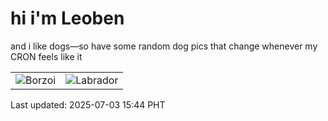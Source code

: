 # hi i'm Leoben

and i like dogs—so have some random dog pics that change whenever my CRON feels like it

|  |  |
|--------|----------|
| ![Borzoi](https://random-dog-vercel.vercel.app/api/random-borzoi?v=1751528654) | ![Labrador](https://random-dog-vercel.vercel.app/api/random-labrador?v=1751528654) |

Last updated: 2025-07-03 15:44 PHT
